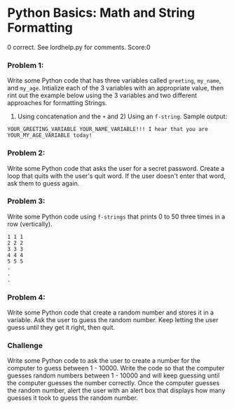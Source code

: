 # Python Basics: Math and String Formatting
0 correct. See lordhelp.py for comments. Score:0
### Problem 1:
Write some Python code that has three variables called ```greeting```, ```my_name```, and ```my_age```. Intialize each of the 3 variables with an appropriate value, then rint out the example below using the 3 variables and two different approaches for formatting Strings. 

1) Using concatenation and the ```+``` and 2) Using an ```f-string```. Sample output:

```
YOUR_GREETING_VARIABLE YOUR_NAME_VARIABLE!!! I hear that you are YOUR_MY_AGE_VARIABLE today!
```

### Problem 2:
Write some Python code that asks the user for a secret password. Create a loop that quits with the user's quit word. If the user doesn't enter that word, ask them to guess again.

### Problem 3:
Write some Python code using ```f-strings``` that prints 0 to 50 three times in a row (vertically).
```
1 1 1
2 2 2
3 3 3
4 4 4
5 5 5
.
.
.
```

### Problem 4:
Write some Python code that create a random number and stores it in a variable. Ask the user to guess the random number. Keep letting the user guess until they get it right, then quit.

### Challenge
Write some Python code to ask the user to create a number for the computer to guess between 1 - 10000. Write the code so that the computer guesses random numbers between 1 - 10000 and will keep guessing until the computer guesses the number correctly. Once the computer guesses the random number, alert the user with an alert box that displays how many guesses it took to guess the random number.
